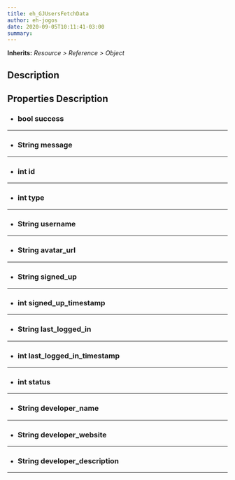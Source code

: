 ```yaml
---  
title: eh_GJUsersFetchData  
author: eh-jogos  
date: 2020-09-05T10:11:41-03:00  
summary:   
---  
```

**Inherits:** _Resource > Reference > Object_  
## Description  

## Properties Description  

- ### **bool** success  
  
---------
- ### **String** message  
  
---------
- ### **int** id  
  
---------
- ### **int** type  
  
---------
- ### **String** username  
  
---------
- ### **String** avatar_url  
  
---------
- ### **String** signed_up  
  
---------
- ### **int** signed_up_timestamp  
  
---------
- ### **String** last_logged_in  
  
---------
- ### **int** last_logged_in_timestamp  
  
---------
- ### **int** status  
  
---------
- ### **String** developer_name  
  
---------
- ### **String** developer_website  
  
---------
- ### **String** developer_description  
  
---------
